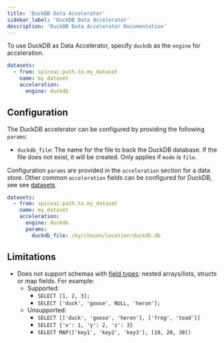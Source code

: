 ```yaml
---
title: 'DuckDB Data Accelerator'
sidebar_label: 'DuckDB Data Accelerator'
description: 'DuckDB Data Accelerator Documentation'
---
```


To use DuckDB as Data Accelerator, specify `duckdb` as the `engine` for acceleration.

```yaml
datasets:
  - from: spiceai:path.to.my_dataset
    name: my_dataset
    acceleration:
      engine: duckdb
```

## Configuration
The DuckDB accelerator can be configured by providing the following `params`: 
- `duckdb_file`: The name for the file to back the DuckDB database. If the file does not exist, it will be created. Only applies if `mode` is `file`.

Configuration `params` are provided in the `acceleration` section for a data store. Other common `acceleration` fields can be configured for DuckDB, see see [datasets](../reference/spicepod/datasets.md).

```yaml
datasets:
  - from: spiceai:path.to.my_dataset
    name: my_dataset
    acceleration:
      engine: duckdb
      params:
        duckdb_file: /my/chosen/location/duckdb.db
```

## Limitations
- Does not support schemas with [field types](https://duckdb.org/docs/sql/data_types): nested arrays/lists, structs or map fields. For example:
  - Supported: 
    - `SELECT [1, 2, 3];`
    - `SELECT ['duck', 'goose', NULL, 'heron'];`
  - Unsupported:
    - `SELECT [['duck', 'goose', 'heron'], ['frog', 'toad']]`
    - `SELECT {'x': 1, 'y': 2, 'z': 3}`
    - `SELECT MAP(['key1', 'key2', 'key3'], [10, 20, 30])`